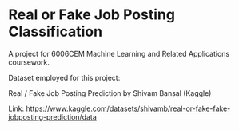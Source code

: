 # Real or Fake Job Posting Classification
A project for 6006CEM Machine Learning and Related Applications coursework.


Dataset employed for this project:

Real / Fake Job Posting Prediction by Shivam Bansal (Kaggle)

Link: https://www.kaggle.com/datasets/shivamb/real-or-fake-fake-jobposting-prediction/data


